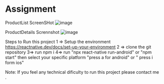 # Assignment


ProductList ScreenSHot
![image](https://github.com/user-attachments/assets/562dfe0b-8e00-45ab-9ad8-f7e273c47fd1)

ProductDetails Scrennshot
![image](https://github.com/user-attachments/assets/28fc55b2-5f37-4de7-8887-663505e20ea3)

Steps to Run this project
1  => Setup the environment https://reactnative.dev/docs/set-up-your-environment
2 => clone the git repository
3=> run npm i
4=> run "npx react-native run-android" or "npm start" then select your specific  platform "press a for android" or " press i form ios"

Note: If you feel any technical dificulty to run this project  please contact me . 


